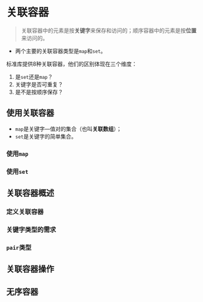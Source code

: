 # 关联容器

> 关联容器中的元素是按**关键字**来保存和访问的；顺序容器中的元素是按**位置**来访问的。

- 两个主要的关联容器类型是`map`和`set`。

标准库提供8种关联容器，他们的区别体现在三个维度：

1. 是`set`还是`map`？
2. 关键字是否可重复？
3. 是不是按顺序保存？



## 使用关联容器

- `map`是关键字—值对的集合（也叫**关联数组**）；
- `set`是关键字的简单集合。



### 使用`map`



### 使用`set`



## 关联容器概述

### 定义关联容器

### 关键字类型的需求

### `pair`类型



## 关联容器操作

## 无序容器

